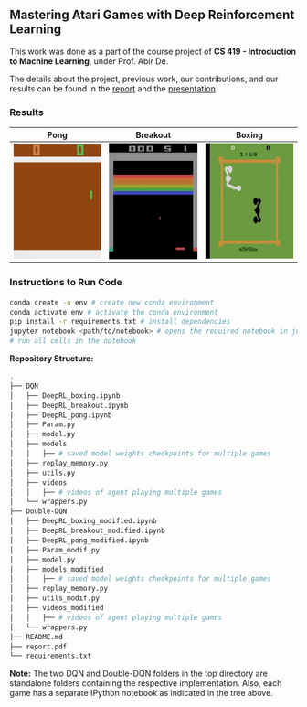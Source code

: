 ## Mastering Atari Games with Deep Reinforcement Learning

This work was done as a part of the course project of **CS 419 - Introduction to Machine Learning**, under Prof. Abir De.  

The details about the project, previous work, our contributions, and our results can be found in the [report](./report.pdf) and the [presentation](https://docs.google.com/presentation/d/1TeRGIwsnyoDiWTUH6QR1lR4HPa8Y7-0knkpO6TBXlzk/edit?usp=sharing)

### Results

Pong            |  Breakout       |  Boxing
:-------------------------:|:------------------------:|:-------------------------:|
![](Double-DQN/videos_modified/pong_modified_300.gif)  |  ![](DQN/videos/breakout_5000.gif)  |  ![](DQN/videos/boxing_500.gif)

### Instructions to Run Code

```bash
conda create -n env # create new conda environment
conda activate env # activate the conda environment
pip install -r requirements.txt # install dependencies
jupyter notebook <path/to/notebook> # opens the required notebook in jupyter
# run all cells in the notebook
```

**Repository Structure:**

```bash
.
├── DQN
│   ├── DeepRL_boxing.ipynb
│   ├── DeepRL_breakout.ipynb
│   ├── DeepRL_pong.ipynb
│   ├── Param.py
│   ├── model.py
│   ├── models
│   │   ├── # saved model weights checkpoints for multiple games
│   ├── replay_memory.py
│   ├── utils.py
│   ├── videos
│   │   ├── # videos of agent playing multiple games
│   └── wrappers.py
├── Double-DQN
│   ├── DeepRL_boxing_modified.ipynb
│   ├── DeepRL_breakout_modified.ipynb
│   ├── DeepRL_pong_modified.ipynb
│   ├── Param_modif.py
│   ├── model.py
│   ├── models_modified
│   │   ├── # saved model weights checkpoints for multiple games
│   ├── replay_memory.py
│   ├── utils_modif.py
│   ├── videos_modified
│   │   ├── # videos of agent playing multiple games
│   └── wrappers.py
├── README.md
├── report.pdf
└── requirements.txt
```

**Note:** The two DQN and Double-DQN folders in the top directory are standalone folders containing the respective implementation. Also, each game has a separate IPython notebook as indicated in the tree above.
